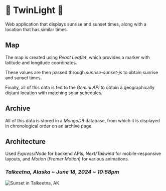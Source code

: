 # 🌅 TwinLight 🌅

Web application that displays sunrise and sunset times, along with a location that has similar times.

## Map

The map is created using *React Leaflet*, which provides a marker with latitude and longitude coordinates.

These values are then passed through *sunrise-sunset-js* to obtain sunrise and sunset times.

Finally, all of this data is fed to the *Gemini API* to obtain a geographically distant location with matching solar schedules.

## Archive

All of this data is stored in a *MongoDB* database, from which it is displayed in chronological order on an archive page.

## Architecture

Used *Express/Node* for backend APIs, *Next/Tailwind* for mobile-responsive layouts, and *Motion* (*Framer Motion*) for various animations.

### *Talkeetna, Alaska* ~ *June 18, 2024* ~ *10:58pm*
<img src="images/sunset.jpeg" alt="Sunset in Talkeetna, AK"/>
